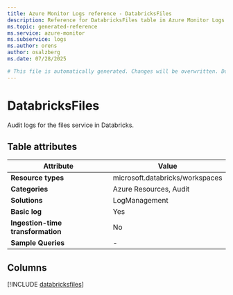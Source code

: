 ```yaml
---
title: Azure Monitor Logs reference - DatabricksFiles
description: Reference for DatabricksFiles table in Azure Monitor Logs.
ms.topic: generated-reference
ms.service: azure-monitor
ms.subservice: logs
ms.author: orens
author: osalzberg
ms.date: 07/28/2025

# This file is automatically generated. Changes will be overwritten. Do not change this file directly.
---
```


# DatabricksFiles

Audit logs for the files service in Databricks.


## Table attributes

|Attribute|Value|
|---|---|
|**Resource types**|microsoft.databricks/workspaces|
|**Categories**|Azure Resources, Audit|
|**Solutions**| LogManagement|
|**Basic log**|Yes|
|**Ingestion-time transformation**|No|
|**Sample Queries**|-|



## Columns
  
[!INCLUDE [databricksfiles](~/reusable-content/ce-skilling/azure/includes/azure-monitor/reference/tables/databricksfiles-include.md)]
